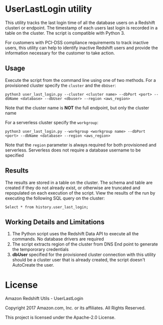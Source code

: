 # UserLastLogin utility
This utility tracks the last login time of all the database users on a Redshift clusteri or endpoint. The timestamp of each users last login is recorded in a table on the cluster. The script is compatible with Python 3.

For customers with PCI-DSS compliance requirements to track inactive users, this utility can help to identify inactive Redshift users and provide the information necessary for the customer to take action. 

## Usage

Execute the script from the command line using one of two methods. For a provisioned cluster specify the `cluster` and the `dbUser`:
 
```
python3 user_last_login.py --cluster <cluster name> --dbPort <port> --dbName <database> --dbUser <dbuser> --region <aws_region>
``` 

Note that the cluster name is **NOT** the full endpoint, but only the cluster name

For a serverless cluster specify the `workgroup`:

```
python3 user_last_login.py --workgroup <workgroup name> --dbPort <port> --dbName <database> --region <aws_region>
```

Note that the `region` parameter is always required for both provisioned and serverless. Serverless does not require a database username to be specified

## Results

The results are stored in a table on the cluster. The schema and table are created if they do not already exist, or otherwise are truncated and repopulated on each execution of the script. View the results of the run by executing the following SQL query on the cluster:

```
Select * from history.user_last_login;
```

## Working Details and Limitations 
1. The Python script uses the Redshift Data API to execute all the commands. No database drivers are required
2. The script extracts region of the cluster from DNS End point to generate the tempororary credentials
3. **dbUser** specified for the provisioned cluster connection with this utility should be a cluster user that is already created, the script doesn't AutoCreate the user. 

# License
Amazon Redshift Utils - UserLastLogin

Copyright 2017 Amazon.com, Inc. or its affiliates. All Rights Reserved.

This project is licensed under the Apache-2.0 License.
